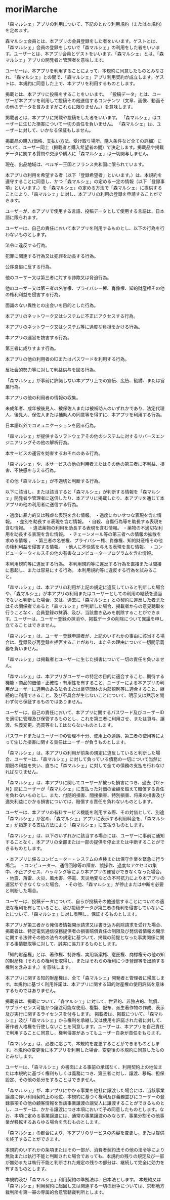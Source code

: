 # moriMarche
「森マルシェ」アプリの利用について、下記のとおり利用規約（または本規約）を定めます。

森マルシェ会員とは、本アプリの会員登録をした者をいいます。ゲストとは、「森マルシェ」会員の登録をしないで「森マルシェ」の利用をした者をいいます。ユーザーとは、本アプリ会員とゲストをいいます。「森マルシェ」とは、「森マルシェ」アプリの開発者と管理者を意味します。

ユーザーは、本アプリを利用することによって、本規約に同意したものとみなされ、「森マルシェ」との間で、「森マルシェ」アプリ利用契約が成立します。ゲストは、本規約に同意した上で、本アプリを利用するものとします。

掲載とは、本アプリに投稿をすることをいいます。
「投稿データ」とは、ユーザーが本アプリを利用して投稿その他送信するコンテンツ（文章、画像、動画その他のデータを含みますがこれらに限りません。）を意味します。

掲載者とは、本アプリに掲載や投稿をした者をいいます。
「森マルシェ」はユーザーに生じた損害について一切の責任を負いません。
「森マルシェ」は、ユーザーに対して、いかなる保証もしません。

掲載品の購入(価格、支払い方法、受け取り場所、購入条件など全ての詳細）について、ユーザー同士（掲載者と購入希望者の間）で決定します。掲載品や掲載データに関する質問や交渉や購入に「森マルシェ」は一切関与しません。

現在、出品地域は、ベルギー王国とフランス共和国に限られています。

本アプリの利用を希望する者（以下「登録希望者」といいます。）は、本規約を遵守することに同意し、かつ「森マルシェ」の定める一定の情報（以下「登録事項」といいます。）を「森マルシェ」の定める方法で「森マルシェ」に提供することにより、「森マルシェ」に対し、本アプリの利用の登録を申請することができます。


ユーザーが、本アプリで使用する言語、投稿データとして使用する言語は、日本語に限られます。

ユーザーは、自己の責任において本アプリを利用するものとし、以下の行為を行わないものとします。

法令に違反する行為。

犯罪に関連する行為又は犯罪を助長する行為。

公序良俗に反する行為。

他のユーザー又は第三者に対する詐欺又は脅迫行為。

他のユーザー又は第三者の名誉権、プライバシー権、肖像権、知的財産権その他の権利利益を侵害する行為。

面識のない異性との出会いを目的とした行為。

本アプリのネットワーク又はシステムに不正にアクセスする行為。

本アプリのネットワーク又はシステム等に過度な負担をかける行為。

本アプリの運営を妨害する行為。

第三者に成りすます行為。

本アプリの他の利用者のIDまたはパスワードを利用する行為。

反社会的勢力等に対して利益供与を図る行為。

「森マルシェ」が事前に許諾しない本アプリ上での宣伝、広告、勧誘、または営業行為。

本アプリの他の利用者の情報の収集。

未成年者、成年被後見人、被保佐人または被補助人のいずれかであり、法定代理人、後見人、保佐人または補助人の同意等を得ずに、本アプリを利用する行為。

日本語以外でコミュニケーションを図る行為。

「森マルシェ」が提供するソフトウェアその他のシステムに対するリバースエンジニアリングその他の解析行為。

本サービスの運営を妨害するおそれのある行為。

「森マルシェ」や、本サービスの他の利用者またはその他の第三者に不利益、損害、不快感を与える行為。

その他「森マルシェ」が不適切と判断する行為。


以下に該当し、または該当すると「森マルシェ」が判断する情報を「森マルシェ」開発者や管理者に送信したり、本アプリに掲載したり、本アプリを通じて本アプリの他の利用者に送信する行為。

・過度に暴力的又は残虐な表現を含む情報。
・過度にわいせつな表現を含む情報。
・差別を助長する表現を含む情報。
・自殺、自傷行為等を助長する表現を含む情報。
・違法薬物の利用を助長する表現を含む情報。
・薬物の不適切な利用を助長する表現を含む情報。
・チェーンメール等の第三者への情報の拡散を求める情報 。
・第三者の名誉権、プライバシー権、肖像権、知的財産権その他の権利利益を侵害する情報。
・他人に不快感を与える表現を含む情報。
・コンピューターウィルスその他の有害なコンピュータープログラムを含む情報。

本利用規約等に違反する行為。
本利用規約等に違反する行為を直接または間接に惹起し、または容易にする行為。
本利用規約等に違反する行為を試みること。


「森マルシェ」は、本アプリの利用が上記の規定に違反していると判断した場合や、「森マルシェ」が本アプリの利用またはユーザーとしての利用の継続を適当でないと判断した場合、又は、過去に「森マルシェ」との契約に違反した者またはその関係者であると「森マルシェ」が判断した場合、掲載者からの意見聴取を行うことなく、会員登録の抹消、及び、当該書き込みを削除することができます。ユーザーは、ユーザー登録の抹消や、掲載データの削除について異議を申し立てることはできません。

「森マルシェ」は、ユーザー登録申請者が、上記のいずれかの事由に該当する場合は、登録及び再登録を拒否することがあり、またその理由について一切開示義務を負いません。

「森マルシェ」は掲載者とユーザーに生じた損害について一切の責任を負いません。

「森マルシェ」は、本アプリがユーザーの特定の目的に適合すること、期待する機能・商品的価値・正確性・有用性を有すること、ユーザーによる本アプリの利用がユーザーに適用のある法令または業界団体の内部規則等に適合すること、継続的に利用できること、及び不具合が生じないことについて、明示又は黙示を問わず何ら保証するものではありません。

ユーザーは、自己の責任において、本アプリに関するパスワード及びユーザーIDを適切に管理及び保管するものとし、これを第三者に利用させ、または貸与、譲渡、名義変更、売買等をしてはならないものとします。

パスワードまたはユーザーIDの管理不十分、使用上の過誤、第三者の使用等によって生じた損害に関する責任はユーザーが負うものとします。

「森マルシェ」は、本アプリの利用が前条の規定に違反していると判断した場合、ユーザーは、「森マルシェ」に対して負っている債務の一切について当然に期限の利益を失い、直ちに「森マルシェ」に対して全ての債務の支払を行わなければなりません。

「森マルシェ」は、本アプリに関してユーザーが被った損害につき、過去【12ヶ月】間にユーザーが「森マルシェ」に支払った対価の金額を超えて賠償する責任を負わないものとし、また、付随的損害、間接損害、特別損害、将来の損害及び逸失利益にかかる損害については、賠償する責任を負わないものとします。

ユーザーは、本アプリの有料サービス機能を利用する際、その対価として、別途「森マルシェ」が定め、「森マルシェ」アプリに表示する利用料金を、「森マルシェ」が指定する支払方法により「森マルシェ」に支払うものとします。

「森マルシェ」は、以下のいずれかに該当する場合には、ユーザーに事前に通知することなく、本アプリの全部または一部の提供を停止または中断することができるものとします。

・本アプリに係るコンピューター・システムの点検または保守作業を緊急に行う場合。
・コンピューター、通信回線等の障害、誤操作、過度なアクセスの集中、不正アクセス、ハッキング等により本アプリの運営ができなくなった場合。
・地震、落雷、火災、風水害、停電、天災地変などの不可抗力により本アプリの運営ができなくなった場合。
・その他、「森マルシェ」が停止または中断を必要と判断した場合。


ユーザーは、投稿データについて、自らが投稿その他送信することについての適法な権利を有していること、及び投稿データが第三者の権利を侵害していないことについて、「森マルシェ」に対し表明し、保証するものとします。

本アプリが第三者から発信者情報開示請求又は書き込み削除請求を受けた場合、掲載者は、特定電気通信役務提供者の損害賠償責任の制限及び発信者情報の開示に関する法律その他の法令の規定に基づいて、掲載の前提となった事実関係に関する事情聴取等に対して、誠実に協力するものとします。

「知的財産権」とは、著作権、特許権、実用新案権、意匠権、商標権その他の知的財産権（それらの権利を取得し、またはそれらの権利につき登録等を出願する権利を含みます。）を意味します。

本アプリに関する知的財産権は、全て「森マルシェ」開発者と管理者に帰属します。本規約に基づく利用許諾は、本アプリに関する知的財産権の使用許諾を意味するものではありません。

掲載者は、掲載について、「森マルシェ」に対して、世界的、非独占的、無償、サブライセンス可能かつ譲渡可能な使用、複製、配布、派生著作物の作成、表示及び実行に関するライセンスを付与します。
掲載者は、掲載について、「森マルシェ」及び「森マルシェ」から権利を承継し又は使用を許諾された者に対して、著作者人格権を行使しないことを同意します。ユーザーは、本アプリを自己責任で利用することに同意し、権利侵害があってもユーザー自身が責任をもちます。

「森マルシェ」は、必要に応じて、本規約を変更することができるものとします。本規約の変更後に本アプリを利用した場合、変更後の本規約に同意したものとみなします。

ユーザーは、「森マルシェ」の書面による事前の承諾なく、利用契約上の地位または本規約に基づく権利もしくは義務につき、第三者に対し、譲渡、移転、担保設定、その他の処分をすることはできません。

「森マルシェ」が、本アプリにかかる事業を他社に譲渡した場合には、当該事業譲渡に伴い利用契約上の地位、本規約に基づく権利及び義務並びにユーザーの登録事項その他の顧客情報を当該事業譲渡の譲受人に譲渡することができるものとし、ユーザーは、かかる譲渡につき本項において予め同意したものとします。なお、本項に定める事業譲渡には、通常の事業譲渡のみならず、事業分割その他事業が移転するあらゆる場合を含むものとします。

「森マルシェ」の都合により、本アプリのサービスの内容を変更し、または提供を終了することができます。

本規約のいずれかの条項またはその一部が、消費者契約法その他の法令等により無効または執行不能と判断された場合であっても、本規約の残りの規定及び一部が無効または執行不能と判断された規定の残りの部分は、継続して完全に効力を有するものとします。

本規約及び「森マルシェ」利用契約の準拠法は、日本法とします。
本規約又は「森マルシェ」利用契約に起因し又は関連する一切の紛争については、京都地方裁判所を第一審の専属的合意管轄裁判所とします。

